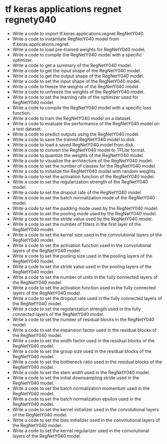 # tf keras applications regnet regnety040

- Write a code to import tf.keras.applications.regnet.RegNetY040.
- Write a code to instantiate RegNetY040 model from tf.keras.applications.regnet.
- Write a code to load pre-trained weights for RegNetY040 model.
- Write a code to compile the RegNetY040 model with a specific optimizer.
- Write a code to get a summary of the RegNetY040 model.
- Write a code to get the input shape of the RegNetY040 model.
- Write a code to get the output shape of the RegNetY040 model.
- Write a code to set the input shape of the RegNetY040 model.
- Write a code to freeze the weights of the RegNetY040 model.
- Write a code to unfreeze the weights of the RegNetY040 model.
- Write a code to set the learning rate of the optimizer used for RegNetY040 model.
- Write a code to compile the RegNetY040 model with a specific loss function.
- Write a code to train the RegNetY040 model on a dataset.
- Write a code to evaluate the performance of the RegNetY040 model on a test dataset.
- Write a code to predict outputs using the RegNetY040 model.
- Write a code to save the trained RegNetY040 model to disk.
- Write a code to load a saved RegNetY040 model from disk.
- Write a code to convert the RegNetY040 model to TFLite format.
- Write a code to quantize the weights of the RegNetY040 model.
- Write a code to visualize the architecture of the RegNetY040 model.
- Write a code to set the number of classes for the RegNetY040 model.
- Write a code to initialize the RegNetY040 model with random weights.
- Write a code to set the activation function of the RegNetY040 model.
- Write a code to set the regularization strength of the RegNetY040 model.
- Write a code to set the dropout rate of the RegNetY040 model.
- Write a code to set the batch normalization mode of the RegNetY040 model.
- Write a code to set the padding mode used by the RegNetY040 model.
- Write a code to set the pooling mode used by the RegNetY040 model.
- Write a code to set the stride value used by the RegNetY040 model.
- Write a code to set the number of filters in the first layer of the RegNetY040 model.
- Write a code to set the kernel size used in the convolutional layers of the RegNetY040 model.
- Write a code to set the activation function used in the convolutional layers of the RegNetY040 model.
- Write a code to set the pooling size used in the pooling layers of the RegNetY040 model.
- Write a code to set the stride value used in the pooling layers of the RegNetY040 model.
- Write a code to set the number of units in the fully connected layers of the RegNetY040 model.
- Write a code to set the activation function used in the fully connected layers of the RegNetY040 model.
- Write a code to set the dropout rate used in the fully connected layers of the RegNetY040 model.
- Write a code to set the regularization strength used in the fully connected layers of the RegNetY040 model.
- Write a code to set the number of residual blocks in the RegNetY040 model.
- Write a code to set the expansion factor used in the residual blocks of the RegNetY040 model.
- Write a code to set the width factor used in the residual blocks of the RegNetY040 model.
- Write a code to set the group size used in the residual blocks of the RegNetY040 model.
- Write a code to set the bottleneck ratio used in the residual blocks of the RegNetY040 model.
- Write a code to set the stem width used in the RegNetY040 model.
- Write a code to set the initial downsampling stride used in the RegNetY040 model.
- Write a code to set the batch normalization momentum used in the RegNetY040 model.
- Write a code to set the batch normalization epsilon used in the RegNetY040 model.
- Write a code to set the kernel initializer used in the convolutional layers of the RegNetY040 model.
- Write a code to set the bias initializer used in the convolutional layers of the RegNetY040 model.
- Write a code to set the kernel regularizer used in the convolutional layers of the RegNetY040 model.